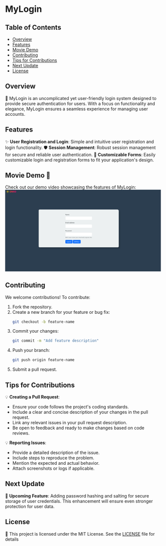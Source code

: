 # MyLogin

## Table of Contents
- [Overview](#overview)
- [Features](#features)
- [Movie Demo](#movie-demo)
- [Contributing](#contributing)
- [Tips for Contributions](#tips-for-contributions)
- [Next Update](#next-update)
- [License](#license)

## Overview
🎉 MyLogin is an uncomplicated yet user-friendly login system designed to provide secure authentication for users. With a focus on functionality and elegance, MyLogin ensures a seamless experience for managing user accounts.

## Features
✨ **User Registration and Login**: Simple and intuitive user registration and login functionality.
🛡️ **Session Management**: Robust session management for secure and reliable user authentication.
🎨 **Customizable Forms**: Easily customizable login and registration forms to fit your application's design.

## Movie Demo 🎥
Check out our demo video showcasing the features of MyLogin:
[![Watch the Demo](img/mainpic.png)](img/myloginvid.mp4)

## Contributing
We welcome contributions! To contribute:
1. Fork the repository.
2. Create a new branch for your feature or bug fix:
   ```bash
   git checkout -b feature-name
   ```
3. Commit your changes:
   ```bash
   git commit -m "Add feature description"
   ```
4. Push your branch:
   ```bash
   git push origin feature-name
   ```
5. Submit a pull request.

## Tips for Contributions
💡 **Creating a Pull Request**:
- Ensure your code follows the project's coding standards.
- Include a clear and concise description of your changes in the pull request.
- Link any relevant issues in your pull request description.
- Be open to feedback and ready to make changes based on code reviews.

💡 **Reporting Issues**:
- Provide a detailed description of the issue.
- Include steps to reproduce the problem.
- Mention the expected and actual behavior.
- Attach screenshots or logs if applicable.

## Next Update
🚀 **Upcoming Feature**: Adding password hashing and salting for secure storage of user credentials. This enhancement will ensure even stronger protection for user data.

## License
📜 This project is licensed under the MIT License. See the [LICENSE](LICENSE) file for details
